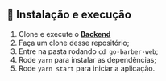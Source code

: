 ## 🚀 Instalação e execução

1. Clone e execute o **[Backend](https://github.com/rafael399/go-barber-backend)**
2. Faça um clone desse repositório;
3. Entre na pasta rodando `cd go-barber-web`;
4. Rode `yarn` para instalar as dependências;
5. Rode `yarn start` para iniciar a aplicação.
